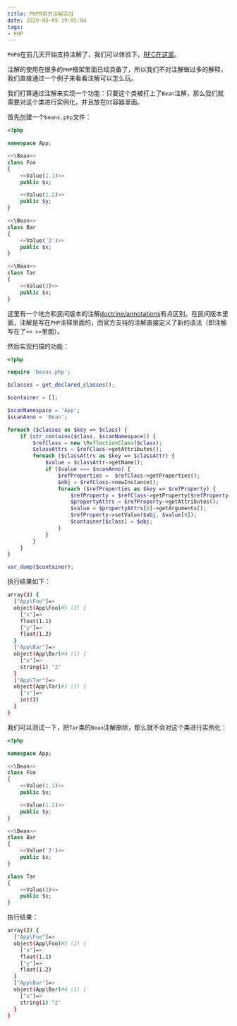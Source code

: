 ```yaml
---
title: PHP8官方注解实战
date: 2020-06-09 19:05:04
tags:
- PHP
---
```


`PHP8`在前几天开始支持注解了，我们可以体验下，[RFC在这里](https://wiki.php.net/rfc/attributes_v2)。

注解的使用在很多的`PHP`框架里面已经具备了，所以我们不对注解做过多的解释，我们直接通过一个例子来看看注解可以怎么玩。

我们打算通过注解来实现一个功能：只要这个类被打上了`Bean`注解，那么我们就需要对这个类进行实例化，并且放在`DI`容器里面。

首先创建一个`beans.php`文件：

```php
<?php

namespace App;

<<\Bean>>
class Foo
{
    <<Value(1.1)>>
    public $x;

    <<Value(1.2)>>
    public $y;
}

<<\Bean>>
class Bar
{
    <<Value('2')>>
    public $x;
}

<<\Bean>>
class Tar
{
    <<Value(3)>>
    public $x;
}
```

这里有一个地方和民间版本的注解[doctrine/annotations](https://github.com/doctrine/annotations)有点区别。在民间版本里面，注解是写在`PHP`注释里面的，而官方支持的注解直接定义了新的语法（即注解写在了`<< >>`里面）。

然后实现扫描的功能：

```php
<?php

require 'beans.php';

$classes = get_declared_classes();

$container = [];

$scanNamespace = 'App';
$scanAnno = 'Bean';

foreach ($classes as $key => $class) {
    if (str_contains($class, $scanNamespace)) {
        $refClass = new \ReflectionClass($class);
        $classAttrs = $refClass->getAttributes();
        foreach ($classAttrs as $key => $classAttr) {
            $value = $classAttr->getName();
            if ($value === $scanAnno) {
                $refProperties =  $refClass->getProperties();
                $obj = $refClass->newInstance();
                foreach ($refProperties as $key => $refProperty) {
                    $refProperty = $refClass->getProperty($refProperty->getName());
                    $propertyAttrs = $refProperty->getAttributes();
                    $value = $propertyAttrs[0]->getArguments();
                    $refProperty->setValue($obj, $value[0]);
                    $container[$class] = $obj;
                }
            }
        }
    }
}

var_dump($container);
```

执行结果如下：

```bash
array(3) {
  ["App\Foo"]=>
  object(App\Foo)#5 (2) {
    ["x"]=>
    float(1.1)
    ["y"]=>
    float(1.2)
  }
  ["App\Bar"]=>
  object(App\Bar)#4 (1) {
    ["x"]=>
    string(1) "2"
  }
  ["App\Tar"]=>
  object(App\Tar)#1 (1) {
    ["x"]=>
    int(3)
  }
}
```

我们可以测试一下，把`Tar`类的`Bean`注解删除，那么就不会对这个类进行实例化：

```php
<?php

namespace App;

<<\Bean>>
class Foo
{
    <<Value(1.1)>>
    public $x;

    <<Value(1.2)>>
    public $y;
}

<<\Bean>>
class Bar
{
    <<Value('2')>>
    public $x;
}

class Tar
{
    <<Value(3)>>
    public $x;
}
```

执行结果：

```bash
array(2) {
  ["App\Foo"]=>
  object(App\Foo)#5 (2) {
    ["x"]=>
    float(1.1)
    ["y"]=>
    float(1.2)
  }
  ["App\Bar"]=>
  object(App\Bar)#4 (1) {
    ["x"]=>
    string(1) "2"
  }
}
```
